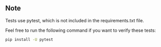 ## Note

Tests use pytest, which is not included in the requirements.txt file.

Feel free to run the following command if you want to verify these tests:

```bash
pip install -U pytest
```
